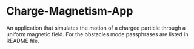 # Charge-Magnetism-App
An application that simulates the motion of a charged particle through a uniform magnetic field. For the obstacles mode passphrases are listed in README file.
